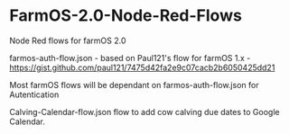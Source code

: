 # FarmOS-2.0-Node-Red-Flows

Node Red flows for farmOS 2.0

farmos-auth-flow.json - based on Paul121's flow for farmOS 1.x - https://gist.github.com/paul121/7475d42fa2e9c07cacb2b6050425dd21

Most farmOS flows will be dependant on farmos-auth-flow.json for Autentication


Calving-Calendar-flow.json flow to add cow calving due dates to Google Calendar.
